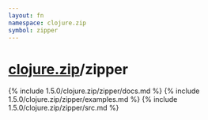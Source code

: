 ```yaml
---
layout: fn
namespace: clojure.zip
symbol: zipper
---
```


# [clojure.zip](../)/zipper

{% include 1.5.0/clojure.zip/zipper/docs.md %}
{% include 1.5.0/clojure.zip/zipper/examples.md %}
{% include 1.5.0/clojure.zip/zipper/src.md %}

